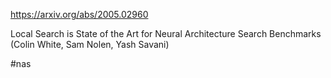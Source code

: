 https://arxiv.org/abs/2005.02960

Local Search is State of the Art for Neural Architecture Search
  Benchmarks (Colin White, Sam Nolen, Yash Savani)

#nas